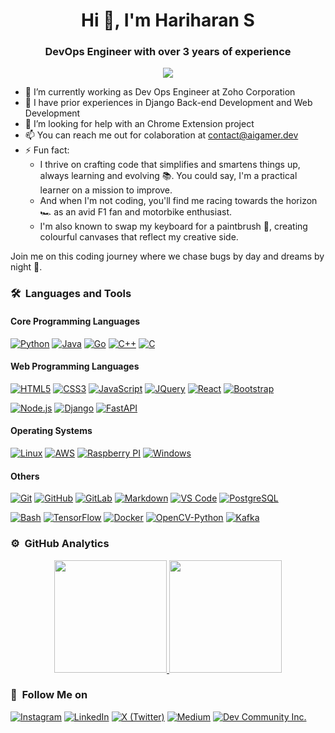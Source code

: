 <!--
**gayu-thri/gayu-thri** is a ✨ _special_ ✨ repository because its `README.md` (this file) appears on your GitHub profile.

Here are some ideas to get you started:

- 🔭 I’m currently working on ...
- 🌱 I’m currently learning ...
- 👯 I’m looking to collaborate on a Chrome Extension project
- 🤔 I’m looking for help with ...
- 💬 Ask me about ...
- 📫 How to reach me: ...
- 😄 Pronouns: ...
- ⚡ Fun fact: ...
-->
<h1 align="center">Hi 👋, I'm Hariharan S</h1>
<h3 align="center">DevOps Engineer with over 3 years of experience</h3>
	
<p align="center">
  <img src="https://komarev.com/ghpvc/?username=aigamer-dev&color=blueviolet&style=flat">
</p>

- 🔭 I’m currently working as Dev Ops Engineer at Zoho Corporation
- 🌱 I have prior experiences in Django Back-end Development and Web Development
- 🤔 I’m looking for help with an Chrome Extension project
- 📫 You can reach me out for colaboration at [contact@aigamer.dev](mailto:contact@aigamer.dev)
- ⚡ Fun fact:
  -  I thrive on crafting code that simplifies and smartens things up, always learning and evolving 📚. You could say, I'm a practical learner on a mission to improve.
  -  And when I'm not coding, you'll find me racing towards the horizon 🏎️ as an avid F1 fan and motorbike enthusiast.
  -  I'm also known to swap my keyboard for a paintbrush 🎨, creating colourful canvases that reflect my creative side.

Join me on this coding journey where we chase bugs by day and dreams by night 🌟.

### 🛠 &nbsp;Languages and Tools

#### Core Programming Languages

[![Python](http://img.shields.io/badge/-Python-3776AB?style=for-the-badge&logo=python&logoColor=ffffff)](#)
[![Java](https://img.shields.io/badge/-Java-f89820?style=for-the-badge&logo=java)](#)
[![Go](http://img.shields.io/badge/-Go-00ADD8?style=for-the-badge&logo=Go&logoColor=ffffff)](#)
[![C++](https://img.shields.io/badge/C%2B%2B-00599C?style=for-the-badge&logo=c%2B%2B&logoColor=ffffff)](#)
[![C](http://img.shields.io/badge/-C-A8B9CC?style=for-the-badge&logo=C&logoColor=000000)](#)

#### Web Programming Languages

[![HTML5](https://img.shields.io/badge/-HTML5-E34F26?style=for-the-badge&logo=html5&logoColor=ffffff)](#)
[![CSS3](https://img.shields.io/badge/-CSS3-663399?style=for-the-badge&logo=css&logoColor=ffffff)](#)
[![JavaScript](https://img.shields.io/badge/-JavaScript-F7DF1E?style=for-the-badge&logo=javascript&logoColor=000000)](#)
[![JQuery](https://img.shields.io/badge/jQuery-0769AD?style=for-the-badge&logo=jquery&logoColor=ffffff)](#)
[![React](https://img.shields.io/badge/-React-61DAFB?style=for-the-badge&logo=react&logoColor=000000)](#)
[![Bootstrap](https://img.shields.io/badge/-Bootstrap-7952B3?style=for-the-badge&logo=bootstrap&logoColor=ffffff)](#)

[![Node.js](https://img.shields.io/badge/-Nodejs-5FA04E?style=for-the-badge&logo=nodedotjs&logoColor=ffffff)](#)
[![Django](https://img.shields.io/badge/-Django-092E20?style=for-the-badge&logo=django&logoColor=ffffff)](#)
[![FastAPI](https://img.shields.io/badge/-FastAPI-092E20?style=for-the-badge&logo=fastapi&logoColor=ffffff)](#)

#### Operating Systems

[![Linux](http://img.shields.io/badge/-Linux-0078D6?style=for-the-badge&logo=linux&logoColor=ffffff)](#)
[![AWS](http://img.shields.io/badge/-AWS-232F3E?style=for-the-badge&logo=amazonwebservices&logoColor=ffffff)](#)
[![Raspberry PI](http://img.shields.io/badge/-Raspberry%20PI-A22846?style=for-the-badge&logo=raspberrypi&logoColor=ffffff)](#)
[![Windows](http://img.shields.io/badge/-Windows-727272?style=for-the-badge&logo=windows&logoColor=F14F21&labelColor=F14F21)](#)

#### Others

[![Git](https://img.shields.io/badge/-Git-F05032?style=for-the-badge&logo=git&logoColor=ffffff)](#)
[![GitHub](https://img.shields.io/badge/-GitHub-181717?style=for-the-badge&logo=github&logoColor=ffffff)](#)
[![GitLab](https://img.shields.io/badge/-GitLab-FC6D26?style=for-the-badge&logo=gitlab&logoColor=ffffff)](#)
[![Markdown](https://img.shields.io/badge/Markdown-000000?style=for-the-badge&logo=markdown&logoColor=ffffff)](#)
[![VS Code](http://img.shields.io/badge/-VS%20Code-007ACC?style=for-the-badge&logo=visual-studio-code&logoColor=ffffff)](#)
[![PostgreSQL](http://img.shields.io/badge/-PostgreSQL-4169E1?style=for-the-badge&logo=postgresql&logoColor=ffffff)](#)

[![Bash](http://img.shields.io/badge/-Bash-4EAA25?style=for-the-badge&logo=gnubash&logoColor=ffffff)](#)
[![TensorFlow](http://img.shields.io/badge/-TensorFlow-FF6F00?style=for-the-badge&logo=tensorflow&logoColor=ffffff)](#)
[![Docker](http://img.shields.io/badge/-Docker-2496ED?style=for-the-badge&logo=docker&logoColor=ffffff)](#)
[![OpenCV-Python](http://img.shields.io/badge/-OpenCV%20Python-5C3EE8?style=for-the-badge&logo=opencv&logoColor=ffffff)](#)
[![Kafka](http://img.shields.io/badge/-Kafka-231F20?style=for-the-badge&logo=apachekafka&logoColor=ffffff)](#)

### ⚙️ &nbsp;GitHub Analytics

<p align="center">
<a href="https://github.com/aigamer-dev">
  <img height="180em" src="https://github-readme-stats-eight-theta.vercel.app/api?username=aigamer-dev&show_icons=true&theme=algolia&include_all_commits=true&count_private=true"/>
  <img height="180em" src="https://github-readme-stats-eight-theta.vercel.app/api/top-langs/?username=aigamer-dev&layout=compact&langs_count=8&theme=algolia"/>
</a>
</p>


### 🔗 &nbsp;Follow Me on

[![Instagram](http://img.shields.io/badge/-Instagram-FF0069?style=for-the-badge&logo=instagram&logoColor=ffffff)](https://www.instagram.com/aigamer.dev/)
[![LinkedIn](http://img.shields.io/badge/-LinkedIn-0077B5?style=for-the-badge&logo=linkedin&logoColor=ffffff)](https://www.linkedin.com/in/aigamer-dev/)
[![X (Twitter) ](http://img.shields.io/badge/-X-000000?style=for-the-badge&logo=x&logoColor=ffffff)](https://x.com/aigamer_dev)
[![Medium](http://img.shields.io/badge/-Medium-000000?style=for-the-badge&logo=medium&logoColor=ffffff)](https://aigamer.medium.com)
[![Dev Community Inc.](http://img.shields.io/badge/-Dev%20Community%20Inc.-000000?style=for-the-badge&logo=devdotto&logoColor=ffffff)](https://dev.to/aigamer)
